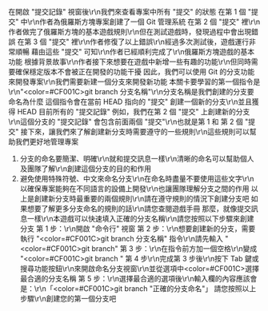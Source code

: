 在開啟 "提交記錄" 視窗後\r\n我們來查看專案中所有 "提交" 的狀態
在第 1 個 "提交" 中\r\n作者為俄羅斯方塊專案創建了一個 Git 管理系統
在第 2 個 "提交" 裡\r\n作者做完了俄羅斯方塊的基本遊戲規則\r\n但在測試遊戲時，發現過程中會出現錯誤
在第 3 個 "提交" 裡\r\n作者修復了以上錯誤\r\n經過多次測試後，遊戲運行非常順暢
藉由這些 "提交" 可知\r\n作者已經順利完成了\r\n俄羅斯方塊遊戲的基本功能
根據背景故事\r\n作者接下來想要在遊戲中新增一些有趣的功能\r\n但同時需要確保穩定版本不會被正在開發的功能干擾
因此，我們可以使用 Git 的分支功能來開發專案\r\n我們需要新建一個分支來開發新功能
本關卡要學習的第一個指令是 \r\n"<color=#CF001C>git branch 分支名稱</color>"\r\n分支名稱是我們創建的分支要命名為什麼
這個指令會在當前 HEAD 指向的 "提交" 創建一個新的分支\r\n並且獲得 HEAD 目前所有的 "提交記錄"
例如，我們在第 2 個 "提交" 上創建新的分支\r\n這個分支的 "提交記錄" 會包含前面兩個 "提交"\r\n也就是第 1 和 第 2 個 "提交"
接下來，讓我們來了解創建新分支時需要遵守的一些規則\r\n這些規則可以幫助我們更好地管理專案
1. 分支的命名要簡潔、明確\r\n就和提交訊息一樣\r\n清晰的命名可以幫助個人及團隊了解\r\n創建這個分支的目的和作用
2. 避免使用特殊符號、中文來命名分支\r\n在命名時盡量不要使用這些文字\r\n以確保專案能夠在不同語言的設備上開發\r\n也讓團隊理解分支之間的作用
以上是創建新分支時最重要的兩個規則\r\n請在遵守規則的情況下創建分支吧
如果想要了解更多分支命名的規則的話\r\n請您查閱遊戲手冊
那麼，就像提交訊息一樣\r\n本遊戲可以快速填入正確的分支名稱\r\n請您按照以下步驟來創建分支
第 1 步：\r\n開啟 "命令行" 視窗
第 2 步：\r\n想要創建新的分支，需要執行 "<color=#CF001C>git branch 分支名稱</color>" 指令\r\n請先輸入 "<color=#CF001C>git branch</color>"
第 3 步：\r\n在指令前方加一個空格\r\n變成 "<color=#CF001C>git branch </color>"
第 4 步\r\n完成第 3 步後\r\n按下 Tab 鍵或搜尋功能按鈕\r\n來開啟命名分支視窗\r\n並從選項中<color=#CF001C>選擇最合適的分支名稱</color>
第 5 步：\r\n選擇最合適的選項後\r\n輸入欄的內容應該會是：\r\n「<color=#CF001C>git branch "正確的分支命名</color>"」
請您按照以上步驟\r\n創建您的第一個分支吧